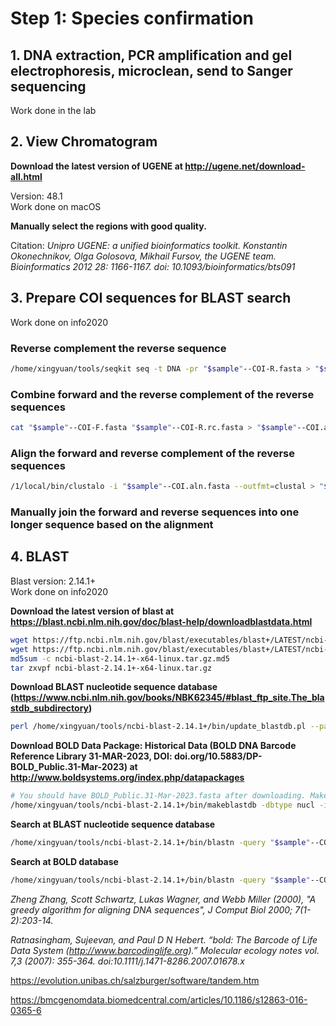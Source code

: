 # Step 1: Species confirmation
## 1. DNA extraction, PCR amplification and gel electrophoresis, microclean, send to Sanger sequencing
Work done in the lab

## 2. View Chromatogram
**Download the latest version of UGENE at http://ugene.net/download-all.html**

Version: 48.1 <br>
Work done on macOS

**Manually select the regions with good quality.** 

Citation: *Unipro UGENE: a unified bioinformatics toolkit. Konstantin Okonechnikov, Olga Golosova, Mikhail Fursov, the UGENE team. Bioinformatics 2012 28: 1166-1167. doi: 10.1093/bioinformatics/bts091*

## 3. Prepare COI sequences for BLAST search
Work done on info2020

### Reverse complement the reverse sequence
```bash
/home/xingyuan/tools/seqkit seq -t DNA -pr "$sample"--COI-R.fasta > "$sample"--COI-R.rc.fasta
```

### Combine forward and the reverse complement of the reverse sequences
```bash
cat "$sample"--COI-F.fasta "$sample"--COI-R.rc.fasta > "$sample"--COI.aln.fasta
```

### Align the forward and reverse complement of the reverse sequences 
```bash
/1/local/bin/clustalo -i "$sample"--COI.aln.fasta --outfmt=clustal > "$sample"--COI.aln
```

### Manually join the forward and reverse sequences into one longer sequence based on the alignment

## 4. BLAST
Blast version: 2.14.1+ <br>
Work done on info2020

**Download the latest version of blast at https://blast.ncbi.nlm.nih.gov/doc/blast-help/downloadblastdata.html**
```bash
wget https://ftp.ncbi.nlm.nih.gov/blast/executables/blast+/LATEST/ncbi-blast-2.14.1+-x64-linux.tar.gz
wget https://ftp.ncbi.nlm.nih.gov/blast/executables/blast+/LATEST/ncbi-blast-2.14.1+-x64-linux.tar.gz.md5
md5sum -c ncbi-blast-2.14.1+-x64-linux.tar.gz.md5
tar zxvpf ncbi-blast-2.14.1+-x64-linux.tar.gz
```

**Download BLAST nucleotide sequence database (https://www.ncbi.nlm.nih.gov/books/NBK62345/#blast_ftp_site.The_blastdb_subdirectory)**
```bash
perl /home/xingyuan/tools/ncbi-blast-2.14.1+/bin/update_blastdb.pl --passive --decompress nt
```

**Download BOLD Data Package: Historical Data (BOLD DNA Barcode Reference Library 31-MAR-2023, DOI: doi.org/10.5883/DP-BOLD_Public.31-Mar-2023) at http://www.boldsystems.org/index.php/datapackages**	

```bash
# You should have BOLD_Public.31-Mar-2023.fasta after downloading. Make it into a blast database.
/home/xingyuan/tools/ncbi-blast-2.14.1+/bin/makeblastdb -dbtype nucl -in BOLD_Public.31-Mar-2023.fasta -title BOLD_DNA_Barcode_Reference_Library_31-MAR-2023
```

**Search at BLAST nucleotide sequence database**
```bash
/home/xingyuan/tools/ncbi-blast-2.14.1+/bin/blastn -query "$sample"--COI.assembly.fasta -out "$sample".blast -db /home/xingyuan/tools/blastdb/nt -num_threads 6
```

**Search at BOLD database**
```bash
/home/xingyuan/tools/ncbi-blast-2.14.1+/bin/blastn -query "$sample"--COI.assembly.fasta -out "$sample".bold -db /home/xingyuan/tools/blastdb/BOLD_Public.31-Mar-2023.fasta -num_threads 6
```

*Zheng Zhang, Scott Schwartz, Lukas Wagner, and Webb Miller (2000), "A greedy algorithm for aligning DNA sequences", J Comput Biol 2000; 7(1-2):203-14.*

*Ratnasingham, Sujeevan, and Paul D N Hebert. “bold: The Barcode of Life Data System (http://www.barcodinglife.org).” Molecular ecology notes vol. 7,3 (2007): 355-364. doi:10.1111/j.1471-8286.2007.01678.x*

https://evolution.unibas.ch/salzburger/software/tandem.htm

https://bmcgenomdata.biomedcentral.com/articles/10.1186/s12863-016-0365-6
